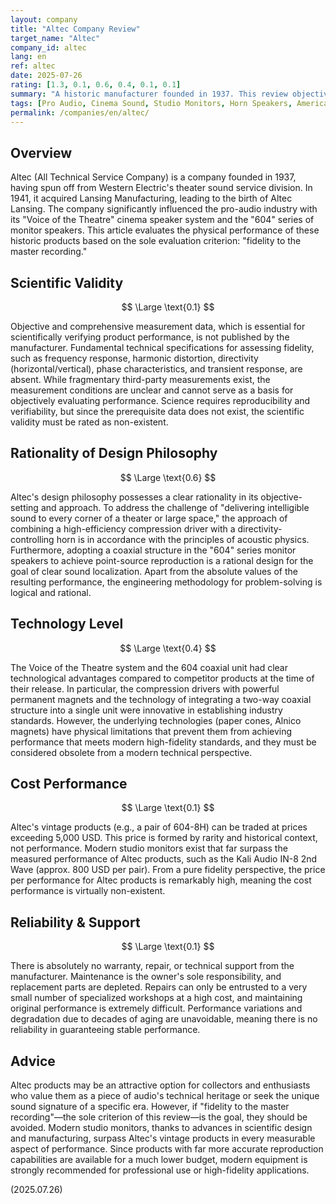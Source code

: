 ```yaml
---
layout: company
title: "Altec Company Review"
target_name: "Altec"
company_id: altec
lang: en
ref: altec
date: 2025-07-26
rating: [1.3, 0.1, 0.6, 0.4, 0.1, 0.1]
summary: "A historic manufacturer founded in 1937. This review objectively evaluates its iconic products based on five criteria from the review policy, using fidelity to the master recording as the sole standard. While its design philosophy shows rationality, it has serious issues in scientific validity and cost performance."
tags: [Pro Audio, Cinema Sound, Studio Monitors, Horn Speakers, America]
permalink: /companies/en/altec/
---
```


## Overview

Altec (All Technical Service Company) is a company founded in 1937, having spun off from Western Electric's theater sound service division. In 1941, it acquired Lansing Manufacturing, leading to the birth of Altec Lansing. The company significantly influenced the pro-audio industry with its "Voice of the Theatre" cinema speaker system and the "604" series of monitor speakers. This article evaluates the physical performance of these historic products based on the sole evaluation criterion: "fidelity to the master recording."

## Scientific Validity

$$ \Large \text{0.1} $$

Objective and comprehensive measurement data, which is essential for scientifically verifying product performance, is not published by the manufacturer. Fundamental technical specifications for assessing fidelity, such as frequency response, harmonic distortion, directivity (horizontal/vertical), phase characteristics, and transient response, are absent. While fragmentary third-party measurements exist, the measurement conditions are unclear and cannot serve as a basis for objectively evaluating performance. Science requires reproducibility and verifiability, but since the prerequisite data does not exist, the scientific validity must be rated as non-existent.

## Rationality of Design Philosophy

$$ \Large \text{0.6} $$

Altec's design philosophy possesses a clear rationality in its objective-setting and approach. To address the challenge of "delivering intelligible sound to every corner of a theater or large space," the approach of combining a high-efficiency compression driver with a directivity-controlling horn is in accordance with the principles of acoustic physics. Furthermore, adopting a coaxial structure in the "604" series monitor speakers to achieve point-source reproduction is a rational design for the goal of clear sound localization. Apart from the absolute values of the resulting performance, the engineering methodology for problem-solving is logical and rational.

## Technology Level

$$ \Large \text{0.4} $$

The Voice of the Theatre system and the 604 coaxial unit had clear technological advantages compared to competitor products at the time of their release. In particular, the compression drivers with powerful permanent magnets and the technology of integrating a two-way coaxial structure into a single unit were innovative in establishing industry standards. However, the underlying technologies (paper cones, Alnico magnets) have physical limitations that prevent them from achieving performance that meets modern high-fidelity standards, and they must be considered obsolete from a modern technical perspective.

## Cost Performance

$$ \Large \text{0.1} $$

Altec's vintage products (e.g., a pair of 604-8H) can be traded at prices exceeding 5,000 USD. This price is formed by rarity and historical context, not performance. Modern studio monitors exist that far surpass the measured performance of Altec products, such as the Kali Audio IN-8 2nd Wave (approx. 800 USD per pair). From a pure fidelity perspective, the price per performance for Altec products is remarkably high, meaning the cost performance is virtually non-existent.

## Reliability & Support

$$ \Large \text{0.1} $$

There is absolutely no warranty, repair, or technical support from the manufacturer. Maintenance is the owner's sole responsibility, and replacement parts are depleted. Repairs can only be entrusted to a very small number of specialized workshops at a high cost, and maintaining original performance is extremely difficult. Performance variations and degradation due to decades of aging are unavoidable, meaning there is no reliability in guaranteeing stable performance.

## Advice

Altec products may be an attractive option for collectors and enthusiasts who value them as a piece of audio's technical heritage or seek the unique sound signature of a specific era. However, if "fidelity to the master recording"—the sole criterion of this review—is the goal, they should be avoided. Modern studio monitors, thanks to advances in scientific design and manufacturing, surpass Altec's vintage products in every measurable aspect of performance. Since products with far more accurate reproduction capabilities are available for a much lower budget, modern equipment is strongly recommended for professional use or high-fidelity applications.

(2025.07.26)